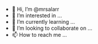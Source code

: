 - 👋 Hi, I’m @mrsalarr
- 👀 I’m interested in ...
- 🌱 I’m currently learning ...
- 💞️ I’m looking to collaborate on ...
- 📫 How to reach me ...

<!---
mrsalarr/mrsalarr is a ✨ special ✨ repository because its `README.md` (this file) appears on your GitHub profile.
You can click the Preview link to take a look at your changes.
--->
